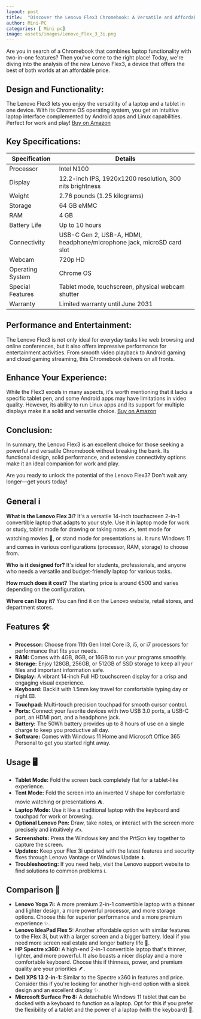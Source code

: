 ```yaml
---
layout: post
title:  "Discover the Lenovo Flex3 Chromebook: A Versatile and Affordable Wonder"
author: Mini-PC
categories: [ Mini pc]
image: assets/images/Lenovo_Flex_3_3i.png
--- 
```


Are you in search of a Chromebook that combines laptop functionality with two-in-one features? Then you've come to the right place! Today, we're diving into the analysis of the new Lenovo Flex3, a device that offers the best of both worlds at an affordable price.

## Design and Functionality:

The Lenovo Flex3 lets you enjoy the versatility of a laptop and a tablet in one device. With its Chrome OS operating system, you get an intuitive laptop interface complemented by Android apps and Linux capabilities. Perfect for work and play! [Buy on Amazon](https://amzn.to/4b5ub1f)

## Key Specifications:

| Specification         | Details                                                |
|-----------------------|--------------------------------------------------------|
| Processor             | Intel N100                                            |
| Display               | 12.2-inch IPS, 1920x1200 resolution, 300 nits brightness |
| Weight                | 2.76 pounds (1.25 kilograms)                          |
| Storage               | 64 GB eMMC                                             |
| RAM                   | 4 GB                                                   |
| Battery Life          | Up to 10 hours                                         |
| Connectivity          | USB-C Gen 2, USB-A, HDMI, headphone/microphone jack, microSD card slot |
| Webcam                | 720p HD                                                |
| Operating System      | Chrome OS                                              |
| Special Features      | Tablet mode, touchscreen, physical webcam shutter       |
| Warranty              | Limited warranty until June 2031                        |

## Performance and Entertainment:

The Lenovo Flex3 is not only ideal for everyday tasks like web browsing and online conferences, but it also offers impressive performance for entertainment activities. From smooth video playback to Android gaming and cloud gaming streaming, this Chromebook delivers on all fronts.

## Enhance Your Experience:

While the Flex3 excels in many aspects, it's worth mentioning that it lacks a specific tablet pen, and some Android apps may have limitations in video quality. However, its ability to run Linux apps and its support for multiple displays make it a solid and versatile choice. [Buy on Amazon](https://amzn.to/4b5ub1f)


## Conclusion:

In summary, the Lenovo Flex3 is an excellent choice for those seeking a powerful and versatile Chromebook without breaking the bank. Its functional design, solid performance, and extensive connectivity options make it an ideal companion for work and play.

Are you ready to unlock the potential of the Lenovo Flex3? Don't wait any longer—get yours today!

## General ℹ️

**What is the Lenovo Flex 3i?**
It's a versatile 14-inch touchscreen 2-in-1 convertible laptop that adapts to your style. Use it in laptop mode for work or study, tablet mode for drawing or taking notes ✍️, tent mode for watching movies 🎥, or stand mode for presentations 📊. It runs Windows 11 and comes in various configurations (processor, RAM, storage) to choose from.

**Who is it designed for?**
It's ideal for students, professionals, and anyone who needs a versatile and budget-friendly laptop for various tasks.

**How much does it cost?**
The starting price is around €500 and varies depending on the configuration.

**Where can I buy it?**
You can find it on the Lenovo website, retail stores, and department stores.

## Features 🛠️

- **Processor:** Choose from 11th Gen Intel Core i3, i5, or i7 processors for performance that fits your needs.
- **RAM:** Comes with 4GB, 8GB, or 16GB to run your programs smoothly.
- **Storage:** Enjoy 128GB, 256GB, or 512GB of SSD storage to keep all your files and important information safe.
- **Display:** A vibrant 14-inch Full HD touchscreen display for a crisp and engaging visual experience.
- **Keyboard:** Backlit with 1.5mm key travel for comfortable typing day or night ⌨️.
- **Touchpad:** Multi-touch precision touchpad for smooth cursor control.
- **Ports:** Connect your favorite devices with two USB 3.0 ports, a USB-C port, an HDMI port, and a headphone jack.
- **Battery:** The 50Wh battery provides up to 8 hours of use on a single charge to keep you productive all day.
- **Software:** Comes with Windows 11 Home and Microsoft Office 365 Personal to get you started right away.

## Usage 🖥️

- **Tablet Mode:** Fold the screen back completely flat for a tablet-like experience.
- **Tent Mode:** Fold the screen into an inverted V shape for comfortable movie watching or presentations ⛺.
- **Laptop Mode:** Use it like a traditional laptop with the keyboard and touchpad for work or browsing.
- **Optional Lenovo Pen:** Draw, take notes, or interact with the screen more precisely and intuitively ✍️.
- **Screenshots:** Press the Windows key and the PrtScn key together to capture the screen.
- **Updates:** Keep your Flex 3i updated with the latest features and security fixes through Lenovo Vantage or Windows Update ⏫.
- **Troubleshooting:** If you need help, visit the Lenovo support website to find solutions to common problems ℹ️.

## Comparison 🔄

- **Lenovo Yoga 7i:** A more premium 2-in-1 convertible laptop with a thinner and lighter design, a more powerful processor, and more storage options. Choose this for superior performance and a more premium experience ✨.
- **Lenovo IdeaPad Flex 5:** Another affordable option with similar features to the Flex 3i, but with a larger screen and a bigger battery. Ideal if you need more screen real estate and longer battery life 🔄.
- **HP Spectre x360:** A high-end 2-in-1 convertible laptop that's thinner, lighter, and more powerful. It also boasts a nicer display and a more comfortable keyboard. Choose this if thinness, power, and premium quality are your priorities 🪶.
- **Dell XPS 13 2-in-1:** Similar to the Spectre x360 in features and price. Consider this if you're looking for another high-end option with a sleek design and an excellent display ✨.
- **Microsoft Surface Pro 8:** A detachable Windows 11 tablet that can be docked with a keyboard to function as a laptop. Opt for this if you prefer the flexibility of a tablet and the power of a laptop (with the keyboard) 🔄.
